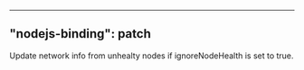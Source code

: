 
---
"nodejs-binding": patch
---

Update network info from unhealty nodes if ignoreNodeHealth is set to true.
